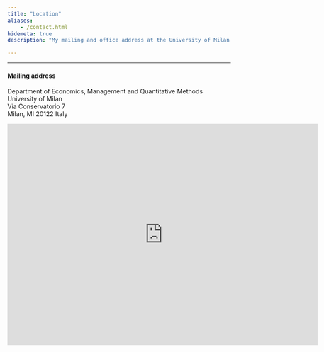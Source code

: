 ```yaml
---
title: "Location"
aliases:
    - /contact.html
hidemeta: true
description: "My mailing and office address at the University of Milan."

---
```


---

#### Mailing address

Department of Economics, Management and Quantitative Methods  
University of Milan  
Via Conservatorio 7  
Milan, MI 20122
Italy

<iframe src="https://www.google.com/maps/embed?pb=!1m18!1m12!1m3!1d3304.6791514430993!2d9.199442136140533!3d45.46534286238778!2m3!1f0!2f0!3f0!3m2!1i1024!2i768!4f13.1!3m3!1m2!1s0x4786c6f469e18e01%3A0xbf85c065e5847ccc!2sDepartment%20of%20Economics%2C%20Management%20and%20Quantitative%20Methods%20(DEMM)!5e0!3m2!1sen!2sit!4v1689883944694!5m2!1sen!2sit" width="700" height="500" style="border:0;" allowfullscreen="" loading="lazy" referrerpolicy="no-referrer-when-downgrade"></iframe>


